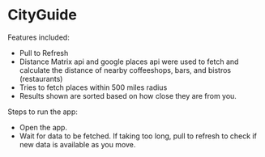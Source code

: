 CityGuide
=========

Features included:
- Pull to Refresh
- Distance Matrix api and google places api were used to fetch and calculate the distance of nearby coffeeshops, bars, and bistros (restaurants)
- Tries to fetch places within 500 miles radius
- Results shown are sorted based on how close they are from you.

Steps to run the app:

- Open the app.
- Wait for data to be fetched. If taking too long, pull to refresh to check if new data is available as you move.